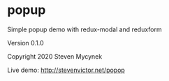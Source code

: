 # popup

Simple popup demo with redux-modal and reduxform

Version 0.1.0

Copyright 2020 Steven Mycynek

Live demo: http://stevenvictor.net/popop
